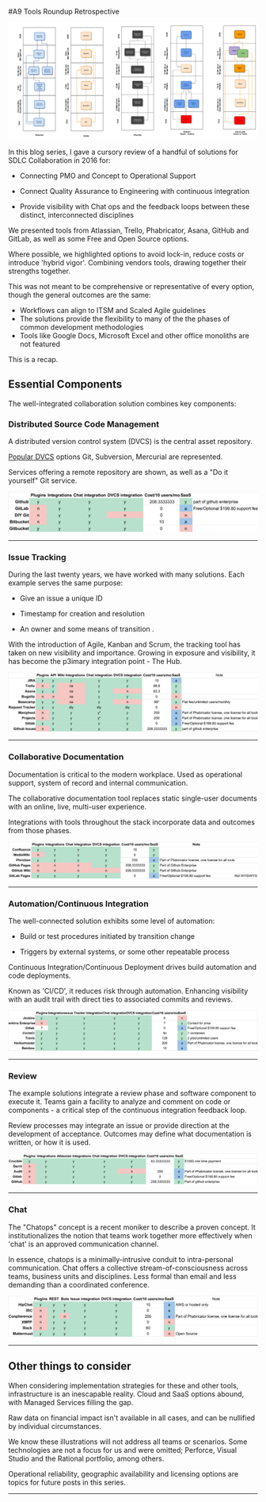 #A9 Tools Roundup Retrospective

![](tools.png)

In this blog series, I gave a cursory review of a handful of solutions for SDLC Collaboration in 2016 for:

- Connecting PMO and Concept to Operational Support

- Connect Quality Assurance to Engineering with continuous integration

- Provide visibility with Chat ops and the feedback loops between these distinct, interconnected disciplines

We presented tools from Atlassian, Trello, Phabricator, Asana, GitHub and GitLab, as well as some Free and Open Source options.

Where possible, we highlighted options to avoid lock-in, reduce costs or introduce 'hybrid vigor'. Combining vendors tools, drawing together their strengths together.

This was not meant to be comprehensive or representative of every option, though the general outcomes are the same:

- Workflows can align to ITSM and Scaled Agile guidelines
- The solutions provide the flexibility to many of the the phases of common development methodologies
- Tools like Google Docs, Microsoft Excel and other office monoliths are not featured

This is a recap.


## Essential Components


The well-integrated collaboration solution combines key components:


### Distributed Source Code Management

A distributed version control system (DVCS) is the central asset repository.

[Popular DVCS](https://www.openhub.net/repositories/compare) options Git, Subversion, Mercurial are represented.

Services offering a remote repository are shown, as well as a "Do it yourself" Git service.

![](rundown-table-5.png)

----
### Issue Tracking

During the last twenty years, we have worked with many solutions. Each example serves the same purpose:

- Give an issue a unique ID

- Timestamp for creation and resolution

- An owner and some means of transition .

With the introduction of Agile, Kanban and Scrum, the tracking tool has taken on new visibility and importance. Growing in exposure and visibility, it has become the p3imary integration point - The Hub.


![](rundown-table-0.png)

----
### Collaborative Documentation

Documentation is critical to the modern workplace. Used as operational support, system of record and internal communication.

The collaborative documentation tool replaces static single-user documents with an online, live, multi-user experience.

Integrations with tools throughout the stack incorporate data and outcomes from those phases.

![](rundown-table-1.png)

----
### Automation/Continuous Integration

The well-connected solution exhibits some level of automation:

- Build or test procedures initiated by transition change

- Triggers by external systems, or some other repeatable process

Continuous Integration/Continuous Deployment drives build automation and code deployments.

Known as 'CI/CD', it reduces risk through automation. Enhancing visibility with an audit trail with direct ties to associated commits and reviews.


![](rundown-table-2.png)

----
### Review

The example solutions integrate a review phase and software component to execute it. Teams gain a facility to analyze and comment on code or components - a critical step of the continuous integration feedback loop.

Review processes may integrate an issue or provide direction at the development of acceptance. Outcomes may define what documentation is written, or how it is used.

![](rundown-table-3.png)

----
### Chat

The "Chatops" concept is a recent moniker to describe a proven concept. It institutionalizes the notion that teams work together more effectively when 'chat' is an approved communication channel.

In essence, chatops is a minimally-intrusive conduit to intra-personal communication. Chat offers a collective stream-of-consciousness across teams, business units and disciplines. Less formal than email and less demanding than a coordinated conference.


![](rundown-table-4.png)

----

## Other things to consider

When considering implementation strategies for these and other tools, infrastructure is an inescapable reality. Cloud and SaaS options abound, with Managed Services filling the gap.

Raw data on financial impact isn't available in all cases, and can be nullified by individual circumstances.

We know these illustrations will not address all teams or scenarios. Some technologies are not a focus for us and were omitted; Perforce, Visual Studio and the Rational portfolio, among others.

Operational reliability, geographic availability and licensing options are topics for future posts in this series.

----
